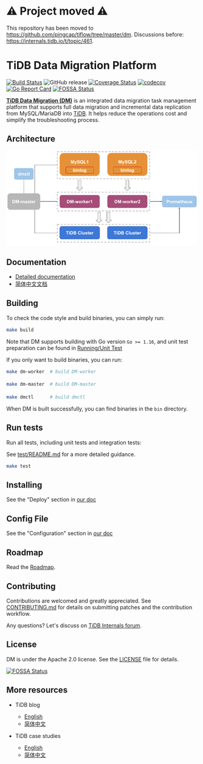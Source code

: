 # :warning: Project moved :warning:

This repository has been moved to <https://github.com/pingcap/tiflow/tree/master/dm>.
Discussions before: <https://internals.tidb.io/t/topic/461>.

# TiDB Data Migration Platform

[![Build Status](https://internal.pingcap.net/idc-jenkins/job/build_dm_multi_branch/job/master/badge/icon)](https://internal.pingcap.net/idc-jenkins/job/build_dm_multi_branch/job/master)
![GitHub release](https://img.shields.io/github/tag/pingcap/dm.svg)
[![Coverage Status](https://coveralls.io/repos/github/pingcap/dm/badge.svg)](https://coveralls.io/github/pingcap/dm)
[![codecov](https://codecov.io/gh/pingcap/dm/branch/master/graph/badge.svg)](https://codecov.io/gh/pingcap/dm)
[![Go Report Card](https://goreportcard.com/badge/github.com/pingcap/dm)](https://goreportcard.com/report/github.com/pingcap/dm)
[![FOSSA Status](https://app.fossa.com/api/projects/git%2Bgithub.com%2Fpingcap%2Fdm.svg?type=shield)](https://app.fossa.com/projects/git%2Bgithub.com%2Fpingcap%2Fdm?ref=badge_shield)

[**TiDB Data Migration (DM)**](https://docs.pingcap.com/tidb-data-migration/stable) is an integrated data migration task management platform that supports full data migration and incremental data replication from MySQL/MariaDB into [TiDB](https://docs.pingcap.com/tidb/stable). It helps reduce the operations cost and simplify the troubleshooting process.

## Architecture

![architecture](docs/media/dm-architecture.png)

## Documentation

* [Detailed documentation](https://docs.pingcap.com/tidb-data-migration/stable/)
* [简体中文文档](https://docs.pingcap.com/zh/tidb-data-migration/stable/)

## Building

To check the code style and build binaries, you can simply run:

```bash
make build
```

Note that DM supports building with Go version `Go >= 1.16`, and unit test preparation can be found in [Running/Unit Test](tests/README.md#Unit-Test)

If you only want to build binaries, you can run:

```bash
make dm-worker  # build DM-worker

make dm-master  # build DM-master

make dmctl      # build dmctl
```

When DM is built successfully, you can find binaries in the `bin` directory.

## Run tests

Run all tests, including unit tests and integration tests:

See [test/README.md](./tests/README.md) for a more detailed guidance.

```bash
make test
```

## Installing

See the "Deploy" section in [our doc](https://docs.pingcap.com/tidb-data-migration/)

## Config File

See the "Configuration" section in [our doc](https://docs.pingcap.com/tidb-data-migration/stable/config-overview)

## Roadmap

Read the [Roadmap](roadmap.md).

## Contributing

Contributions are welcomed and greatly appreciated. See [CONTRIBUTING.md](./CONTRIBUTING.md)
for details on submitting patches and the contribution workflow.

Any questions? Let's discuss on [TiDB Internals forum](https://internals.tidb.io/).

## License

DM is under the Apache 2.0 license. See the [LICENSE](./LICENSE) file for details.

[![FOSSA Status](https://app.fossa.com/api/projects/git%2Bgithub.com%2Fpingcap%2Fdm.svg?type=large)](https://app.fossa.com/projects/git%2Bgithub.com%2Fpingcap%2Fdm?ref=badge_large)

## More resources

- TiDB blog

    - [English](https://pingcap.com/blog/)
    - [简体中文](https://pingcap.com/blog-cn/)

- TiDB case studies

    - [English](https://pingcap.com/case-studies/)
    - [简体中文](https://pingcap.com/cases-cn/)

